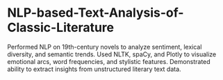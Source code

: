 # NLP-based-Text-Analysis-of-Classic-Literature
Performed NLP on 19th-century novels to analyze sentiment, lexical diversity, and semantic trends. Used NLTK, spaCy, and Plotly to visualize emotional arcs, word frequencies, and stylistic features. Demonstrated ability to extract insights from unstructured literary text data.
